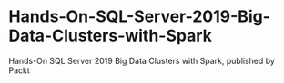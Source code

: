 # Hands-On-SQL-Server-2019-Big-Data-Clusters-with-Spark
Hands-On SQL Server 2019 Big Data Clusters with Spark, published by Packt
